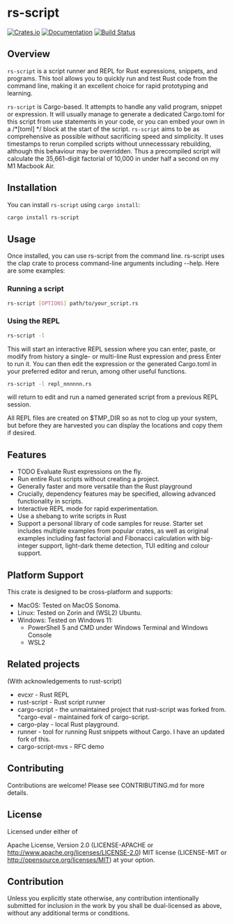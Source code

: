 # rs-script

[![Crates.io](https://img.shields.io/crates/v/rs-script.svg)](https://crates.io/crates/rs-script)
[![Documentation](https://docs.rs/rs-script/badge.svg)](https://docs.rs/\n)
[![Build Status](https://github.com/durbanlegend/rs-script/workflows/CI/badge.svg)](https://github.com/durbanlegend/rs-script/actions)

## Overview

`rs-script` is a script runner and REPL for Rust expressions, snippets, and programs. This tool allows you to quickly run and test Rust code from the command line, making it an excellent choice for rapid prototyping and learning.

`rs-script` is Cargo-based. It attempts to handle any valid program, snippet or expression. It will usually manage to generate a dedicated Cargo.toml for this script from use statements in your code, or you can embed your own in a /*[toml] */ block at the start of the script.
`rs-script` aims to be as comprehensive as possible without sacrificing speed and simplicity. It uses timestamps to rerun compiled scripts without unnecesssary rebuilding, although this behaviour may be overridden. Thus a precompiled script will calculate the 35,661-digit factorial of 10,000 in under half a second on my M1 Macbook Air.

## Installation

You can install `rs-script` using `cargo install`:

```bash
cargo install rs-script
```

## Usage
Once installed, you can use rs-script from the command line. rs-script uses the clap crate to process command-line arguments including --help.
Here are some examples:

### Running a script
```bash
rs-script [OPTIONS] path/to/your_script.rs
```

### Using the REPL
```bash
rs-script -l
```
This will start an interactive REPL session where you can enter, paste, or modify from history a single- or multi-line Rust expression and press Enter to run it. You can then edit the expression or the generated Cargo.toml in your preferred editor and rerun, among other useful functions.

```bash
rs-script -l repl_nnnnnn.rs
```
will return to edit and run a named generated script from a previous REPL session.

All REPL files are created on $TMP_DIR so as not to clog up your system, but before they are harvested you can display the locations and copy them if desired.

## Features
* TODO Evaluate Rust expressions on the fly.
* Run entire Rust scripts without creating a project.
* Generally faster and more versatile than the Rust playground
* Crucially, dependency features may be specified, allowing advanced functionality in scripts.
* Interactive REPL mode for rapid experimentation.
* Use a shebang to write scripts in Rust
* Support a personal library of code samples for reuse. Starter set includes multiple examples from popular crates, as well as original examples including fast factorial and Fibonacci calculation with big-integer support, light-dark theme detection, TUI editing and colour support.

## Platform Support
This crate is designed to be cross-platform and supports:

* MacOS: Tested on MacOS Sonoma.
* Linux: Tested on Zorin and (WSL2) Ubuntu.
* Windows: Tested on Windows 11:
    - PowerShell 5 and CMD under Windows Terminal and Windows Console
    - WSL2

## Related projects

(With acknowledgements to rust-script)

* evcxr - Rust REPL
* rust-script - Rust script runner
* cargo-script - the unmaintained project that rust-script was forked from.
*cargo-eval - maintained fork of cargo-script.
* cargo-play - local Rust playground.
* runner - tool for running Rust snippets without Cargo. I have an updated fork of this.
* cargo-script-mvs - RFC demo

## Contributing

Contributions are welcome! Please see CONTRIBUTING.md for more details.

## License

Licensed under either of

Apache License, Version 2.0 (LICENSE-APACHE or http://www.apache.org/licenses/LICENSE-2.0)
MIT license (LICENSE-MIT or http://opensource.org/licenses/MIT)
at your option.

## Contribution
Unless you explicitly state otherwise, any contribution intentionally submitted for inclusion in the work by you shall be dual-licensed as above, without any additional terms or conditions.
